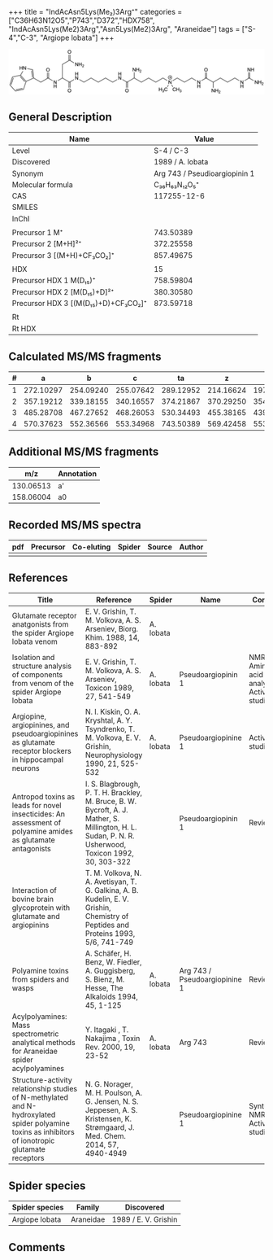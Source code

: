 +++
title = "IndAcAsn5Lys(Me₂)3Arg⁺"
categories = ["C36H63N12O5","P743","D372","HDX758",
"IndAcAsn5Lys(Me2)3Arg","Asn5Lys(Me2)3Arg",
"Araneidae"]
tags = ["S-4","C-3",
"Argiope lobata"]
+++

![](/img/IndAcAsn5Lys(Me2)3Arg.png)

## General Description

| Name                        | Value                         |
|-----------------------------|-------------------------------|
| Level                       | S-4 / C-3                             |
| Discovered                  | 1989 / A. lobata              |
| Synonym                     | Arg 743 / Pseudioargiopinin 1 |
| Molecular formula           | C₃₆H₆₃N₁₂O₅⁺                  |
| CAS                         | 117255-12-6                   |
| SMILES |   |
| InChI  |   |
|                             |                               |
| Precursor 1  M⁺             | 743.50389                     |
| Precursor 2 [M+H]²⁺         | 372.25558                     |
| Precursor 3 [(M+H)+CF₃CO₂]⁺                | 857.49675                              |
|                             |                               |
| HDX                         | 15                            |
| Precursor HDX 1  M(D₁₅)⁺      | 758.59804                     |
| Precursor HDX 2 [M(D₁₅)+D]²⁺ | 380.30580                     |
| Precursor HDX 3 [(M(D₁₅)+D)+CF₃CO₂]⁺            | 873.59718                              |
|                             |                               |
| Rt                          |                               |
| Rt HDX                      |                               |

## Calculated MS/MS fragments

| # | a         | b         | c         | ta        | z         | y         | tz        |
|---|-----------|-----------|-----------|-----------|-----------|-----------|-----------|
| 1 | 272.10297 | 254.09240 | 255.07642 | 289.12952 | 214.16624 | 197.13969 | 259.22409 |
| 2 | 357.19212 | 339.18155 | 340.16557 | 374.21867 | 370.29250 | 354.27378 | 387.31905 |
| 3 | 485.28708 | 467.27652 | 468.26053 | 530.34493 | 455.38165 | 439.36293 | 472.40820 |
| 4 | 570.37623 | 552.36566 | 553.34968 | 743.50389 | 569.42458 | 553.40585 | 586.45113 |

## Additional MS/MS fragments

| m/z       | Annotation |
|-----------|------------|
| 130.06513 | a'         |
| 158.06004 | a0         |

## Recorded MS/MS spectra

| pdf | Precursor | Co-eluting | Spider | Source | Author |
|-----|-----------|------------|--------|--------|--------|
|     |           |            |        |        |        |

## References

| Title                                                                                                                                              | Reference                                                                                                                                             | Spider    | Name                          | Content                                         | Link                                                                        |
|----------------------------------------------------------------------------------------------------------------------------------------------------|-------------------------------------------------------------------------------------------------------------------------------------------------------|-----------|-------------------------------|-------------------------------------------------|-----------------------------------------------------------------------------|
| Glutamate receptor anatgonists from the spider Argiope lobata venom                                                                                | E. V. Grishin, T. M. Volkova, A. S. Arseniev, Biorg. Khim. 1988, 14, 883-892                                                                          | A. lobata |                               |                                                 |                                                                         |
| Isolation and structure analysis of components from venom of the spider Argiope lobata                                                             | E. V. Grishin, T. M. Volkova, A. S. Arseniev, Toxicon 1989, 27, 541-549                                                                               | A. lobata | Pseudoargiopinin 1            | NMR (ns), Amino acid analysis, Activity-studies | [Link](https://www.sciencedirect.com/science/article/pii/0041010189901153)  |
| Argiopine, argiopinines, and pseudoargiopinines as glutamate receptor blockers in hippocampal neurons                                              | N. I. Kiskin, O. A. Kryshtal, A. Y. Tsyndrenko, T. M. Volkova, E. V. Grishin, Neurophysiology 1990, 21, 525-532                                       | A. lobata | Pseudoargiopinine 1           | Activity-studies                                | [Link](https://link.springer.com/article/10.1007/BF01051949)                |
| Antropod toxins as leads for novel insecticides: An assessment of polyamine amides as glutamate antagonists                                        | I. S. Blagbrough, P. T. H. Brackley, M. Bruce, B. W. Bycroft, A. J. Mather, S. Millington, H. L. Sudan, P. N. R. Usherwood, Toxicon 1992, 30, 303-322 |           | Pseudoargiopinin 1            | Review                                          | [Link](https://www.sciencedirect.com/science/article/pii/0041010192908712)  |
| Interaction of bovine brain glycoprotein with glutamate and argiopinins                                                                            | T. M. Volkova, N. A. Avetisyan, T. G. Galkina, A. B. Kudelin, E. V. Grishin, Chemistry of Peptides and Proteins 1993, 5/6, 741-749                    |           |                               |                                                 |                                                                          |
| Polyamine toxins from spiders and wasps                                                                                                            | A. Schäfer, H. Benz, W. Fiedler, A. Guggisberg, S. Bienz, M. Hesse, The Alkaloids 1994, 45, 1-125                                                     | A. lobata | Arg 743 / Pseudoargiopinine 1 | Review                                          | [Link](https://www.sciencedirect.com/science/article/pii/S009995980860276X) |
| Acylpolyamines: Mass spectrometric analytical methods for Araneidae spider acylpolyamines                                                          | Y. Itagaki , T. Nakajima , Toxin Rev. 2000, 19, 23-52                                                                                                 | A. lobata | Arg 743                       | Review                                          | [Link](https://www.tandfonline.com/doi/abs/10.1081/TXR-100100314)           |
| Structure-activity relationship studies of N-methylated and N-hydroxylated spider polyamine toxins as inhibitors of ionotropic glutamate receptors | N. G. Norager, M. H. Poulson, A. G. Jensen, N. S. Jeppesen, A. S. Kristensen, K. Strømgaard, J. Med. Chem. 2014, 57, 4940-4949                        |           | Pseudoargiopinine 1           | Synthesis, NMR, Activity-studies                | [Link](https://pubs.acs.org/doi/abs/10.1021/jm5004705)                      |

## Spider species

| Spider species | Family    | Discovered           |
|----------------|-----------|----------------------|
| Argiope lobata | Araneidae | 1989 / E. V. Grishin |

## Comments